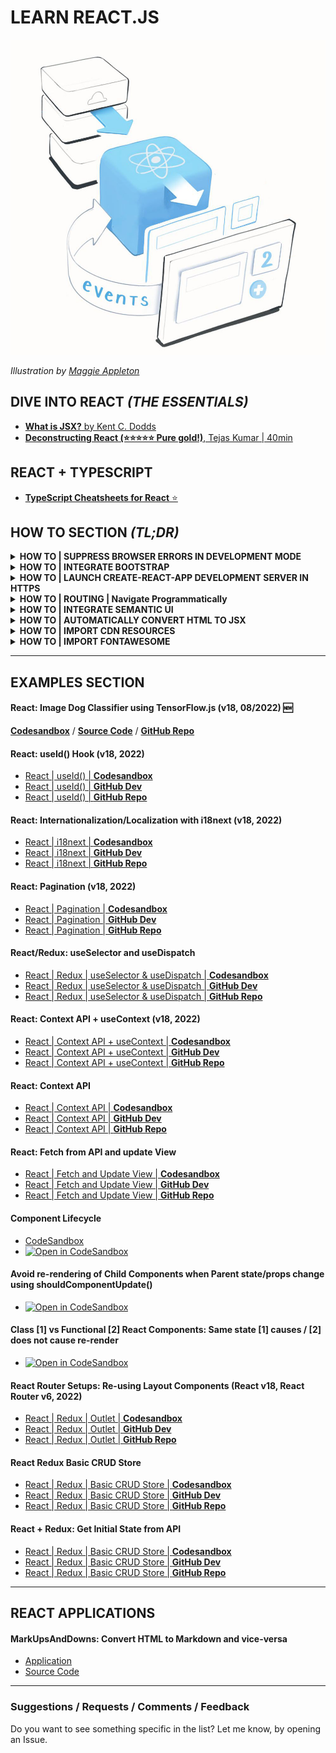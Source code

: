 # LEARN REACT.JS

![React](./img/MetaphorsofReact_2.0.012.jpg)

_Illustration by [Maggie Appleton](https://maggieappleton.com/)_

<h2>DIVE INTO REACT <em>(THE ESSENTIALS)</em></h2>

- [**What is JSX?** by Kent C. Dodds](https://kentcdodds.com/blog/what-is-jsx)
- [**Deconstructing React (⭐⭐⭐⭐⭐ Pure gold!)**, Tejas Kumar | 40min](https://www.youtube.com/watch?v=f2mMOiCSj5c)

## REACT + TYPESCRIPT

- [**TypeScript Cheatsheets for React** ⭐](https://github.com/typescript-cheatsheets/react)



<h2>HOW TO SECTION <em>(TL;DR)</em></h2>

  <!--
  <details>
    <summary><strong>HOW TO | DESCRIPTION</strong></summary>
    <br/>

  > **INSTRUCTIONS**:

  > **DEMO**: [CODESANDBOX]()

  > **REFERENCES & SOURCES**:

  - []()

  </details>
  -->

  <!-- SUPRESS BROWSER ERRORS -->

  <details>
    <summary><strong>HOW TO | SUPPRESS BROWSER ERRORS IN DEVELOPMENT MODE</strong></summary>
    <br/>

  > **INSTRUCTIONS**:
  
  Add the following code snippet in the <head> section of the /public/index.html file:

  ```html
  <script>
    window.addEventListener('error', function(e){
	e.stopImmediatePropagation();	// prevent React's listener from firing
	e.preventDefault();				// prevent the browser's console error message 
    });
  </script>
  </head>
  ```
  > **DEMO**: [CODESANDBOX](https://codesandbox.io/s/reactjs-disable-browser-errors-nql4d)

  > **REFERENCES & SOURCES**:

  - [Source](https://stackoverflow.com/questions/46589819/disable-error-overlay-in-development-mode)

  </details>


  <!-- INTEGRATE BOOTSTRAP -->

  <details>
    <summary><strong>HOW TO | INTEGRATE BOOTSTRAP</strong></summary>
    <br/>

  > **INSTRUCTIONS**:

  Way #1) Using the CSS library

  `index.js:`

  ```jsx
  import 'bootstrap/dist/css/bootstrap.css'
  ```

  [Reference](https://create-react-app.dev/docs/adding-bootstrap/)

  ---
  Way 2.1) Using Components: [react-strap](https://reactstrap.github.io/)

  ```bash
  npm install --save reactstrap
  ```

  ```jsx
  import { Button } from 'reactstrap';

  <Button color="danger">Danger!</Button>
  ```

  ---
  Way 2.2) Using Components: [react-boostrap](https://react-bootstrap.github.io/)

  ```bash
  npm install react-bootstrap bootstrap
  ```

  ```jsx
  import { Button } from 'react-bootstrap';

  <Button variant="danger">Danger</Button>
  ```

  </details>

  <!-- LAUNCH CREATE-REACT-APP DEVELOPMENT SERVER IN HTTPS -->

  <details>
    <summary><strong>HOW TO | LAUNCH CREATE-REACT-APP DEVELOPMENT SERVER IN HTTPS</strong></summary>
    <br/>

  > **INSTRUCTIONS**:

  Create or Edit the file **.env** and add the following line:

  ```
  HTTPS=true
  ```

  </details>
  
  <details>
    <summary><strong>HOW TO | ROUTING | Navigate Programmatically</strong></summary>
    <br/>

  > **INSTRUCTIONS**:

  Class Components:

  ```jsx
  class HomePage extends Component {

    redirectClickHandler(){

      this.props.history.push("/products");

    }

  }
  ```

  Functional Components:

  ```jsx
  function HomePage( props ){

    redirectClickHandler(){

      props.history.push("/products");

    }

  }
  ```

  > **DEMO**: [CODESANDBOX](https://codesandbox.io/s/reactjs-routing-navigate-programmatically-7lilk)

  </details>


  <details>
    <summary><strong>HOW TO | INTEGRATE SEMANTIC UI</strong></summary>
    <br/>

  > **INSTRUCTIONS**:

  1) Using [sematic-ui-css](https://github.com/Semantic-Org/Semantic-UI-CSS):

  ```bash
  npm install sematic-ui-css  
  ```

  OR:

  ```bash
  yarn add sematic-ui-css
  ```

  ```jsx
  import 'semantic-ui-css/semantic.min.css';

  <button class="ui primary basic button">Primary</button>
  <button class="ui secondary basic button">Secondary</button>
  <button class="ui positive basic button">Positive</button>
  <button class="ui negative basic button">Negative</button>
  ```

  2) Using: [semantic-ui-react](https://react.semantic-ui.com/): 

  ```bash
  npm install semantic-ui-react
  ```

  OR:

  ```bash
  yarn add semantic-ui-react
  ```

  ```jsx
  import { Button } from 'semantic-ui-react';

  <Button primary>Primary</Button>
  <Button secondary>Secondary</Button>
  <Button positive>Positive</Button>
  <Button negative>Negative</Button>
  ```

  > **DEMO**: [CODESANDBOX](https://codesandbox.io/s/reactjs-import-semantic-ui-m80x9)

  </details>

  <details>
    <summary><strong>HOW TO | AUTOMATICALLY CONVERT HTML TO JSX</strong></summary>
    <br/>

  > **(1) Using a (free) online tool**: [HTML-to-JSX](https://transform.tools/html-to-jsx)

  > **(2) Using a VSCode Extension**: [HTML-to-JSX](https://marketplace.visualstudio.com/items?itemName=riazxrazor.html-to-jsx)

  </details>

  <details>
    <summary><strong>HOW TO | IMPORT CDN RESOURCES</strong></summary>
    <br/>

  > **Way #1 - Import the resources in the `index.html` file**:

  ```html
  <head>
    <script src="https://code.jquery.com/jquery-3.1.1.slim.min.js" integrity="sha384-A7FZj7v+d/sdmMqp/nOQwliLvUsJfDHW+k9Omg/a/EheAdgtzNs3hpfag6Ed950n" crossorigin="anonymous"></script>
    <link rel="stylesheet" href="https://stackpath.bootstrapcdn.com/bootstrap/4.4.1/css/bootstrap.min.css" integrity="sha384-Vkoo8x4CGsO3+Hhxv8T/Q5PaXtkKtu6ug5TOeNV6gBiFeWPGFN9MuhOf23Q9Ifjh" crossorigin="anonymous">
  </head>
  ```
  > **Way #2 - Use the @import CSS rule inside a local .css or .scss file**:

  `App.css:`

  ```css
	@import 'https://cdnjs.cloudflare.com/ajax/libs/bulma/0.6.2/css/bulma.min.css';
  ```

  ```jsx
  import './App.css';
  ```

  > **DEMO**: [CODESANDBOX](https://codesandbox.io/s/reactjs-import-cdn-resources-c9lt8)

  > **REFERENCES & SOURCES**:

  - [StackOverflow: How to import libraries from cdn in reactjs?](https://stackoverflow.com/questions/42915486/how-to-import-libraries-from-cdn-in-reactjs)

  </details>

  <details>
    <summary><strong>HOW TO | IMPORT FONTAWESOME</strong></summary>
    <br/>

  > **INSTALLATION**:

  ```bash
  npm i --save @fortawesome/fontawesome-svg-core
  npm i --save @fortawesome/free-solid-svg-icons
  npm i --save @fortawesome/react-fontawesome
  ```

  > **USAGE**:

  ```jsx
  import { FontAwesomeIcon } from '@fortawesome/react-fontawesome'
  import { faCoffee } from '@fortawesome/free-solid-svg-icons'

  <FontAwesomeIcon icon={faCoffee}/>
  ```

  > **DEMO**: [CODESANDBOX](https://codesandbox.io/s/reactjs-fontawesome-2tw42)

  > **REFERENCES & SOURCES**:

  - [https://scotch.io/tutorials/using-font-awesome-5-with-react](https://scotch.io/tutorials/using-font-awesome-5-with-react)
  - [https://programmingwithmosh.com/react/font-awesome-5-with-react/](https://programmingwithmosh.com/react/font-awesome-5-with-react/)
  - [https://stackoverflow.com/questions/23116591/how-to-include-a-font-awesome-icon-in-reacts-render](https://stackoverflow.com/questions/23116591/how-to-include-a-font-awesome-icon-in-reacts-render)

  </details>

---

<h2>EXAMPLES SECTION</h2>

#### React: Image Dog Classifier using TensorFlow.js (v18, 08/2022) 🆕 

[**Codesandbox**](https://codesandbox.io/s/github/kostasx/EventLoop/tree/master/learn/react/examples/tfjs-dog-classifier) / [**Source Code**](https://github.dev/kostasx/EventLoop/tree/master/learn/react/examples/tfjs-dog-classifier) / [**GitHub Repo**](https://github.com/kostasx/EventLoop/tree/master/learn/react/examples/tfjs-dog-classifier)

#### React: useId() Hook (v18, 2022)

- [React | useId() | **Codesandbox**](https://codesandbox.io/s/github/kostasx/EventLoop/tree/master/learn/react/examples/useid-hook)
- [React | useId() | **GitHub Dev**](https://github.dev/kostasx/EventLoop/tree/master/learn/react/examples/useid-hook)
- [React | useId() | **GitHub Repo**](https://github.com/kostasx/EventLoop/tree/master/learn/react/examples/useid-hook)

#### React: Internationalization/Localization with i18next (v18, 2022)

- [React | i18next | **Codesandbox**](https://codesandbox.io/s/github/kostasx/EventLoop/tree/master/learn/react/examples/i18next-basic-setup)
- [React | i18next | **GitHub Dev**](https://github.dev/kostasx/EventLoop/tree/master/learn/react/examples/i18next-basic-setup)
- [React | i18next | **GitHub Repo**](https://github.com/kostasx/EventLoop/tree/master/learn/react/examples/i18next-basic-setup)

#### React: Pagination (v18, 2022)

- [React | Pagination | **Codesandbox**](https://codesandbox.io/s/github/kostasx/EventLoop/tree/master/learn/react/examples/pagination)
- [React | Pagination | **GitHub Dev**](https://github.dev/kostasx/EventLoop/tree/master/learn/react/examples/pagination)
- [React | Pagination | **GitHub Repo**](https://github.com/kostasx/EventLoop/tree/master/learn/react/examples/pagination)

#### React/Redux: useSelector and useDispatch

- [React | Redux | useSelector & useDispatch | **Codesandbox**](https://codesandbox.io/s/github/kostasx/EventLoop/tree/master/learn/react/examples/useselector-usedispatch)
- [React | Redux | useSelector & useDispatch | **GitHub Dev**](https://github.dev/kostasx/EventLoop/tree/master/learn/react/examples/useselector-usedispatch)
- [React | Redux | useSelector & useDispatch | **GitHub Repo**](https://github.com/kostasx/EventLoop/tree/master/learn/react/examples/useselector-usedispatch)

#### React: Context API + useContext (v18, 2022)

- [React | Context API + useContext | **Codesandbox**](https://codesandbox.io/s/github/kostasx/EventLoop/tree/master/learn/react/examples/context-api-useContext)
- [React | Context API + useContext | **GitHub Dev**](https://github.dev/kostasx/EventLoop/tree/master/learn/react/examples/context-api-useContext)
- [React | Context API + useContext | **GitHub Repo**](https://github.com/kostasx/EventLoop/tree/master/learn/react/examples/context-api-useContext)

#### React: Context API

- [React | Context API | **Codesandbox**](https://codesandbox.io/s/github/kostasx/EventLoop/tree/master/learn/react/examples/context-api)
- [React | Context API | **GitHub Dev**](https://github.dev/kostasx/EventLoop/tree/master/learn/react/examples/context-api)
- [React | Context API | **GitHub Repo**](https://github.com/kostasx/EventLoop/tree/master/learn/react/examples/context-api)

#### React: Fetch from API and update View

- [React | Fetch and Update View | **Codesandbox**](https://codesandbox.io/s/github/kostasx/EventLoop/tree/master/learn/react/examples/fetch-and-update-view)
- [React | Fetch and Update View | **GitHub Dev**](https://github.dev/kostasx/EventLoop/tree/master/learn/react/examples/fetch-and-update-view)
- [React | Fetch and Update View | **GitHub Repo**](https://github.com/kostasx/EventLoop/tree/master/learn/react/examples/fetch-and-update-view)

#### Component Lifecycle 
  - [CodeSandbox](https://codesandbox.io/s/v828m8j8x0)
  - [![Open in CodeSandbox](https://img.shields.io/badge/Open%20in-CodeSandbox-blue?style=flat-square&logo=codesandbox)](https://githubbox.com/kostasx/EventLoop/tree/master/learn/react/examples/lifecycle)

#### Avoid re-rendering of Child Components when Parent state/props change using **shouldComponentUpdate()** 
  - [![Open in CodeSandbox](https://img.shields.io/badge/Open%20in-CodeSandbox-blue?style=flat-square&logo=codesandbox)](https://githubbox.com/kostasx/EventLoop/tree/master/learn/react/examples/shouldcomponentupdate)

#### Class [1] vs Functional [2] React Components: Same state [1] causes / [2] does not cause re-render 
  - [![Open in CodeSandbox](https://img.shields.io/badge/Open%20in-CodeSandbox-blue?style=flat-square&logo=codesandbox)](https://githubbox.com/kostasx/EventLoop/tree/master/learn/react/examples/functional-vs-class-state-updates)

#### React Router Setups: Re-using Layout Components (React v18, React Router v6, 2022)

- [React | Redux | Outlet | **Codesandbox**](https://codesandbox.io/s/github/kostasx/EventLoop/tree/master/learn/react/examples/react-router-reusable-layout-components)
- [React | Redux | Outlet | **GitHub Dev**](https://github.dev/kostasx/EventLoop/tree/master/learn/react/examples/react-router-reusable-layout-components)
- [React | Redux | Outlet | **GitHub Repo**](https://github.com/kostasx/EventLoop/tree/master/learn/react/examples/react-router-reusable-layout-components)

#### React Redux Basic CRUD Store

- [React | Redux | Basic CRUD Store | **Codesandbox**](https://codesandbox.io/s/github/kostasx/EventLoop/tree/master/learn/react/examples/reactjs-redux-crud-store)
- [React | Redux | Basic CRUD Store | **GitHub Dev**](https://github.dev/kostasx/EventLoop/tree/master/learn/react/examples/reactjs-redux-crud-store)
- [React | Redux | Basic CRUD Store | **GitHub Repo**](https://github.com/kostasx/EventLoop/tree/master/learn/react/examples/reactjs-redux-crud-store)

#### React + Redux: Get Initial State from  API

- [React | Redux | Basic CRUD Store | **Codesandbox**](https://codesandbox.io/s/github/kostasx/EventLoop/tree/master/learn/react/examples/redux-initial-state-from-api)
- [React | Redux | Basic CRUD Store | **GitHub Dev**](https://github.dev/kostasx/EventLoop/tree/master/learn/react/examples/redux-initial-state-from-api)
- [React | Redux | Basic CRUD Store | **GitHub Repo**](https://github.com/kostasx/EventLoop/tree/master/learn/react/examples/redux-initial-state-from-api)

---

<h2>REACT APPLICATIONS</h2>

#### MarkUpsAndDowns: Convert HTML to Markdown and vice-versa

- [Application](https://markupdown.netlify.app/)
- [Source Code](https://github.dev/kostasx/MarkUpsAndDowns)

---

### Suggestions / Requests / Comments / Feedback

Do you want to see something specific in the list? Let me know, by opening an Issue.

